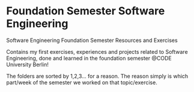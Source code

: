 # Foundation Semester Software Engineering 

Software Engineering Foundation Semester Resources and Exercises

Contains my first exercises, experiences and projects related to Software Engineering, done and learned in the foundation semester @CODE University Berlin!

The folders are sorted by 1,2,3... for a reason. The reason simply is which part/week of the semester we worked on that topic/exercise.

